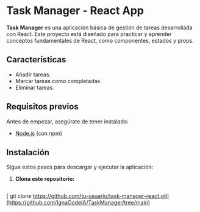 # Task Manager - React App

**Task Manager** es una aplicación básica de gestión de tareas desarrollada con React. Este proyecto está diseñado para practicar y aprender conceptos fundamentales de React, como componentes, estados y props.

## Características
- Añadir tareas.
- Marcar tareas como completadas.
- Eliminar tareas.

## Requisitos previos
Antes de empezar, asegúrate de tener instalado:
- [Node.js](https://nodejs.org/) (con npm)

## Instalación
Sigue estos pasos para descargar y ejecutar la aplicación:

1. **Clona este repositorio:**
   ```bash
[   git clone https://github.com/tu-usuario/task-manager-react.git](https://github.com/IgnaCodeIA/TaskManager/tree/main)
   ```

